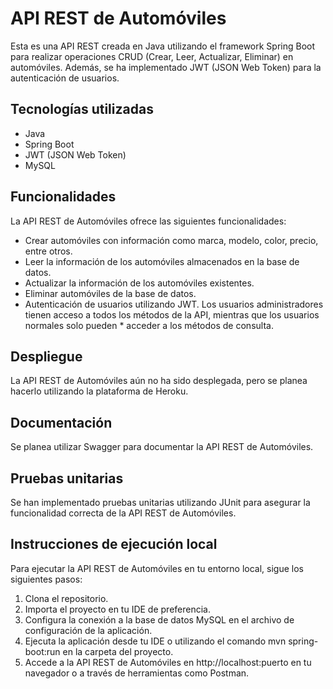 # API REST de Automóviles
Esta es una API REST creada en Java utilizando el framework Spring Boot para realizar operaciones CRUD (Crear, Leer, Actualizar, Eliminar) en automóviles. Además, se ha implementado JWT (JSON Web Token) para la autenticación de usuarios.

## Tecnologías utilizadas
* Java
* Spring Boot
* JWT (JSON Web Token)
* MySQL

## Funcionalidades
La API REST de Automóviles ofrece las siguientes funcionalidades:

* Crear automóviles con información como marca, modelo, color, precio, entre otros.
* Leer la información de los automóviles almacenados en la base de datos.
* Actualizar la información de los automóviles existentes.
* Eliminar automóviles de la base de datos.
* Autenticación de usuarios utilizando JWT. Los usuarios administradores tienen acceso a todos los métodos de la API, mientras que los usuarios normales solo pueden * acceder a los métodos de consulta.

## Despliegue
La API REST de Automóviles aún no ha sido desplegada, pero se planea hacerlo utilizando la plataforma de Heroku.

## Documentación
Se planea utilizar Swagger para documentar la API REST de Automóviles. 

## Pruebas unitarias
Se han implementado pruebas unitarias utilizando JUnit para asegurar la funcionalidad correcta de la API REST de Automóviles.

## Instrucciones de ejecución local
Para ejecutar la API REST de Automóviles en tu entorno local, sigue los siguientes pasos:

1. Clona el repositorio.
2. Importa el proyecto en tu IDE de preferencia.
3. Configura la conexión a la base de datos MySQL en el archivo de configuración de la aplicación.
4. Ejecuta la aplicación desde tu IDE o utilizando el comando mvn spring-boot:run en la carpeta del proyecto.
5. Accede a la API REST de Automóviles en http://localhost:puerto en tu navegador o a través de herramientas como Postman.
